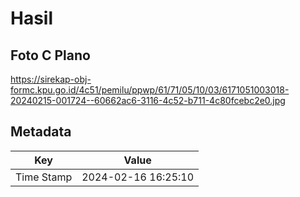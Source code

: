 # Hasil

## Foto C Plano

https://sirekap-obj-formc.kpu.go.id/4c51/pemilu/ppwp/61/71/05/10/03/6171051003018-20240215-001724--60662ac6-3116-4c52-b711-4c80fcebc2e0.jpg


## Metadata

| Key        | Value               |
| ---------- | ------------------- |
| Time Stamp | 2024-02-16 16:25:10 |



